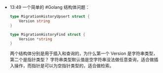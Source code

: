 
- 13:49 
	一个简单的 #Golang 结构体问题：
	```go
	type MigrationHistoryUpsert struct {
		Version string
	}
	
	type MigrationHistoryFind struct {
		Version *string
	}
	```
	两个结构体分别是用于插入和查询的，为什么第一个 Version 是字符串类型，第二个是指针类型？
	字符串类型默认值是空字符串没法做任意查询，适合做插入操作，而指针是可以为空指针类型的，适合做检索。 